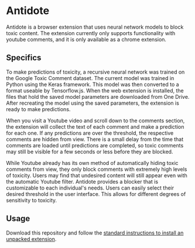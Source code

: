 # Antidote
Antidote is a browser extension that uses neural network models to block toxic content.
The extension currently only supports functionality with youtube comments, and it is only available as a chrome extension.

## Specifics
To make predictions of toxicity, a recursive neural network was trained on the Google Toxic Comment dataset. The current model was trained in Python using the Keras framework. This model was then converted to a format useable by Tensorflow.js. When the web extension is installed, the files that hold the saved model parameters are downloaded from One Drive. After recreating the model using the saved parameters, the extension is ready to make predictions.

When you visit a Youtube video and scroll down to the comments section, the extension will collect the text of each comment and make a prediction for each one. If any predictions are over the threshold, the respective comments are hidden from view. There is a small delay from the time that comments are loaded until predictions are completed, so toxic comments may still be visible for a few seconds or less before they are blocked.

While Youtube already has its own method of automatically hiding toxic comments from view, they only block comments with extremely high levels of toxicity. Users may find that undesired content will still appear even with the automatic Youtube filter. Antidote provides a blocker that is customizable to each individual's needs. Users can easily select their desired threshold in the user interface. This allows for different degrees of sensitivity to toxicity.

## Usage
Download this repository and follow the [standard instructions to install an unpacked extension](https://webkul.com/blog/how-to-install-the-unpacked-extension-in-chrome/).
